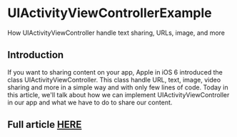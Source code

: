 # UIActivityViewControllerExample
How UIActivityViewController handle text sharing, URLs, image, and more

## Introduction

If you want to sharing content on your app, Apple in iOS 6 introduced the class UIActivityViewController. This class handle URL, text, image, video sharing and more in a simple way and with only few lines of code.
Today in this article, we'll talk about how we can implement UIActivityViewController in our app and what we have to do to share our content.

 ## Full article [HERE](https://medium.com/better-programming/how-to-share-content-from-your-app-with-uiactivityviewcontroller-in-swift-27e46438f11c)
